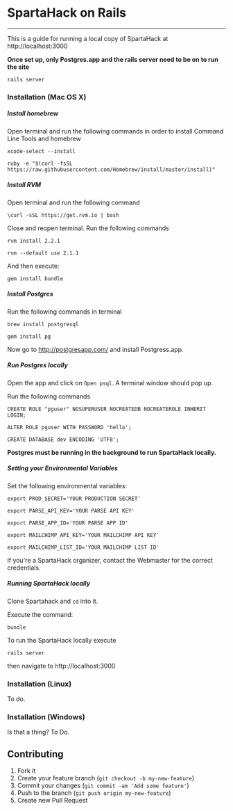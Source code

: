 # SpartaHack on Rails
****

This is a guide for running a local copy of SpartaHack at http://localhost:3000

**Once set up, only Postgres.app and the rails server need to be on to run the site**
    
    rails server

### Installation (Mac OS X)

##### Install homebrew
Open terminal and run the following commands in order to install Command Line Tools and homebrew

    xcode-select --install
    
    ruby -e "$(curl -fsSL https://raw.githubusercontent.com/Homebrew/install/master/install)"

##### Install RVM
Open terminal and run the following command

    \curl -sSL https://get.rvm.io | bash

Close and reopen terminal. Run the following commands        
    
    rvm install 2.2.1

    rvm --default use 2.1.1

And then execute:

    gem install bundle

##### Install Postgres
Run the following commands in terminal
    
    brew install postgresql
    
    gem install pg

Now go to http://postgresapp.com/ and install Postgress.app.

##### Run Postgres locally
Open the app and click on `Open psql`. A terminal window should pop up.

Run the following commands

    CREATE ROLE "pguser" NOSUPERUSER NOCREATEDB NOCREATEROLE INHERIT LOGIN;

    ALTER ROLE pguser WITH PASSWORD 'hello';
    
    CREATE DATABASE dev ENCODING 'UTF8';

**Postgres must be running in the background to run SpartaHack locally.**

##### Setting your Environmental Variables
Set the following environmental variables:
	
	export PROD_SECRET='YOUR PRODUCTION SECRET'
	
	export PARSE_API_KEY='YOUR PARSE API KEY'
	
	export PARSE_APP_ID='YOUR PARSE APP ID'
	
	export MAILCHIMP_API_KEY='YOUR MAILCHIMP API KEY'
	
	export MAILCHIMP_LIST_ID='YOUR MAILCHIMP LIST ID'


If you're a SpartaHack organizer, contact the Webmaster for the correct credentials.

##### Running SpartaHack locally

Clone Spartahack and `cd` into it.

Execute the command:

    bundle

To run the SpartaHack locally execute

    rails server
    
then navigate to http://localhost:3000



### Installation (Linux)
To do.

### Installation (Windows)
Is that a thing? To Do.

## Contributing

1. Fork it
2. Create your feature branch (`git checkout -b my-new-feature`)
3. Commit your changes (`git commit -am 'Add some feature'`)
4. Push to the branch (`git push origin my-new-feature`)
5. Create new Pull Request